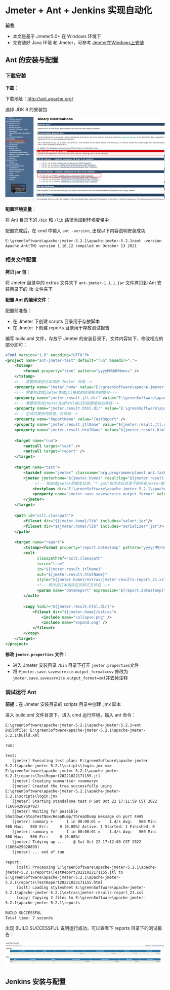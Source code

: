 # Jmeter + Ant + Jenkins 实现自动化

**前言**:
- 本文是基于 Jmeter5.0+ 在 Windows 环境下
- 先安装好 Java 环境 和 Jmeter，可参考 [Jmeter在Windows上安装](/test/tools/Jmeter/jmeter-install-linux)

## Ant 的安装与配置

### 下载安装

**下载**：

下载地址：http://ant.apache.org/

选择 JDK 8 的安装包

![ant1](../images/ant1.png)

**配置环境变量**：

将 Ant 目录下的 `/bin` 和 `/lib` 路径添加到环境变量中

配置完成后，在 cmd 中输入 `ant -version`, 出现以下内容说明安装成功
```shell
E:\greenSoftware\apache-jmeter-5.2.1\apache-jmeter-5.2.1>ant -version
Apache Ant(TM) version 1.10.12 compiled on October 13 2021
```

### 相关文件配置

**拷贝 jar 包**：

将 Jmeter 目录中的 extras 文件夹下 `ant-jmeter-1.1.1.jar` 文件拷贝到 Ant 安装目录下的 lib 文件夹下

**配置 Ant 的编译文件**：

配置前准备：
+ 在 Jmeter 下创建 scripts 目录用于存放脚本
+ 在 Jmeter 下创建 reports 目录用于存放测试报告

编写 build.xml 文件，存放于 Jmeter 的安装目录下，文件内容如下，修改相应的部分即可：
```xml
<?xml version="1.0" encoding="UTF8"?>
<project name="ant-jmeter-test" default="run" basedir=".">
    <tstamp>
        <format property="time" pattern="yyyyMMddHHmmss" />
    </tstamp>
    <!-- 需要改成自己本地的 Jmeter 目录-->  
    <property name="jmeter.home" value="E:\greenSoftware\apache-jmeter-5.2.1\apache-jmeter-5.2.1" />
    <!-- 需要修改成jmeter生成jtl格式的结果报告的路径--> 
    <property name="jmeter.result.jtl.dir" value="E:\greenSoftware\apache-jmeter-5.2.1\apache-jmeter-5.2.1\reports" />
    <!-- 需要修改成jmeter生成html格式的结果报告的路径-->
    <property name="jmeter.result.html.dir" value="E:\greenSoftware\apache-jmeter-5.2.1\apache-jmeter-5.2.1\reports" />
    <!-- 生成的报告的前缀，可修改-->  
    <property name="ReportName" value="TestReport" />
    <property name="jmeter.result.jtlName" value="${jmeter.result.jtl.dir}/${ReportName}${time}.jtl" />
    <property name="jmeter.result.htmlName" value="${jmeter.result.html.dir}/${ReportName}${time}.html" />
     
    <target name="run">
        <antcall target="test" />
        <antcall target="report" />
    </target>
     
    <target name="test">
        <taskdef name="jmeter" classname="org.programmerplanet.ant.taskdefs.jmeter.JMeterTask" />
        <jmeter jmeterhome="${jmeter.home}" resultlog="${jmeter.result.jtlName}">
             <!-- 修改成jmeter的脚本目录，"*.jmx"指包含此目录下的所有jmeter脚本-->
            <testplans dir="E:\greenSoftware\apache-jmeter-5.2.1\apache-jmeter-5.2.1\scripts" includes="*.jmx" />
            <property name="jmeter.save.saveservice.output_format" value="xml"/>
        </jmeter>
    </target>
     
    <path id="xslt.classpath">
        <fileset dir="${jmeter.home}/lib" includes="xalan*.jar"/>
        <fileset dir="${jmeter.home}/lib" includes="serializer*.jar"/>
    </path> 
     
    <target name="report">
        <tstamp><format property="report.datestamp" pattern="yyyy/MM/dd HH:mm"/></tstamp>
        <xslt 
              classpathref="xslt.classpath"
              force="true"
              in="${jmeter.result.jtlName}"
              out="${jmeter.result.htmlName}"
              style="${jmeter.home}/extras/jmeter-results-report_21.xsl">
              <!-- 修改自己本地存在的样式文件名 -->
              <param name="dateReport" expression="${report.datestamp}"/>
        </xslt>
             
        <copy todir="${jmeter.result.html.dir}">
            <fileset dir="${jmeter.home}/extras">
                <include name="collapse.png" />
                <include name="expand.png" />
            </fileset>
        </copy>
    </target>
</project>
```

**修改 `jmeter.properties` 文件**：

- 进入 Jmeter 安装目录 `/bin` 目录下打开 `jmeter.properties`文件
- 将 `#jmeter.save.saveservice.output_format=csv` 修改为 `jmeter.save.saveservice.output_format=xml`并去掉注释

### 调试运行 Ant

**前提**：在 Jmeter 安装目录的 scripts 目录中创建 .jmx 脚本

进入 build.xml 文件目录下，进入 cmd 运行环境，输入 ant 命令：
```shell
E:\greenSoftware\apache-jmeter-5.2.1\apache-jmeter-5.2.1>ant
Buildfile: E:\greenSoftware\apache-jmeter-5.2.1\apache-jmeter-5.2.1\build.xml

run:

test:
   [jmeter] Executing test plan: E:\greenSoftware\apache-jmeter-5.2.1\apache-jmeter-5.2.1\scripts\login.jmx ==> E:\greenSoftware\apache-jmeter-5.2.1\apache-jmeter-5.2.1\reports\TestReport20221022171155.jtl
   [jmeter] Creating summariser <summary>
   [jmeter] Created the tree successfully using E:\greenSoftware\apache-jmeter-5.2.1\apache-jmeter-5.2.1\scripts\login.jmx
   [jmeter] Starting standalone test @ Sat Oct 22 17:11:59 CST 2022 (1666429919792)
   [jmeter] Waiting for possible Shutdown/StopTestNow/HeapDump/ThreadDump message on port 4445
   [jmeter] summary +      1 in 00:00:01 =    1.4/s Avg:   560 Min:   560 Max:   560 Err:     0 (0.00%) Active: 1 Started: 1 Finished: 0
   [jmeter] summary =      1 in 00:00:01 =    1.4/s Avg:   560 Min:   560 Max:   560 Err:     0 (0.00%)
   [jmeter] Tidying up ...    @ Sat Oct 22 17:12:00 CST 2022 (1666429920899)
   [jmeter] ... end of run

report:
     [xslt] Processing E:\greenSoftware\apache-jmeter-5.2.1\apache-jmeter-5.2.1\reports\TestReport20221022171155.jtl to E:\greenSoftware\apache-jmeter-5.2.1\apache-jmeter-5.2.1\reports\TestReport20221022171155.html
     [xslt] Loading stylesheet E:\greenSoftware\apache-jmeter-5.2.1\apache-jmeter-5.2.1\extras\jmeter-results-report_21.xsl
     [copy] Copying 2 files to E:\greenSoftware\apache-jmeter-5.2.1\apache-jmeter-5.2.1\reports

BUILD SUCCESSFUL
Total time: 7 seconds
```
出现 BUILD SUCCESSFUL 说明运行成功，可以查看下 reports 目录下的测试报告：

![ant2](../images/ant2.png)

## Jenkins 安装与配置

